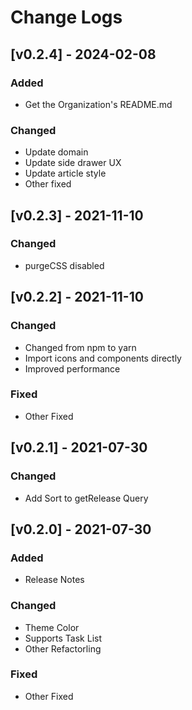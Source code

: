 # Change Logs

## [v0.2.4] - 2024-02-08

### Added

- Get the Organization's README.md

### Changed

- Update domain
- Update side drawer UX
- Update article style
- Other fixed

## [v0.2.3] - 2021-11-10

### Changed

- purgeCSS disabled


## [v0.2.2] - 2021-11-10

### Changed

- Changed from npm to yarn
- Import icons and components directly
- Improved performance

### Fixed

- Other Fixed


## [v0.2.1] - 2021-07-30

### Changed

- Add Sort to getRelease Query


## [v0.2.0] - 2021-07-30

### Added

- Release Notes

### Changed

- Theme Color
- Supports Task List
- Other Refactorling

### Fixed

- Other Fixed
